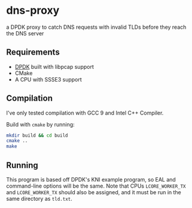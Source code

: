 # dns-proxy
a DPDK proxy to catch DNS requests with invalid TLDs before they reach the DNS server

## Requirements
* [DPDK](https://dpdk.org) built with libpcap support
* CMake
* A CPU with SSSE3 support

## Compilation
I've only tested compilation with GCC 9 and Intel C++ Compiler.

Build with `cmake` by running:

```bash
mkdir build && cd build
cmake ..
make
```

## Running
This program is based off DPDK's KNI example program, so EAL and command-line options will be the same. Note that CPUs `LCORE_WORKER_TX` and `LCORE_WORKER_TX` should also be assigned, and it must be run in the same directory as `tld.txt`.

